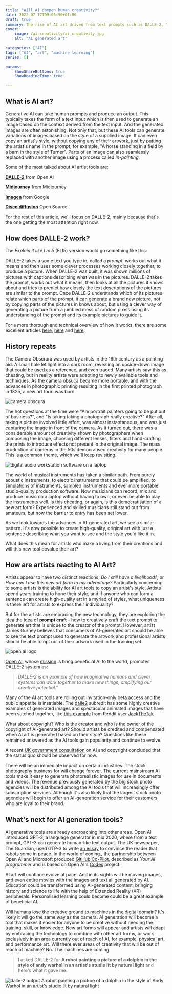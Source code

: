 ```yaml
---
title: "Will AI dampen human creativity?"
date: 2022-07-17T09:06:50+01:00
draft: true
summary: The rise of AI art driven from text prompts such as DALLE-2, Midjourney and others, is reducing the creative barriers needed to create high-quality art. What does this mean for human creativity?"
cover: 
    image: /ai-creativity/ai-creativity.jpg
    alt: "AI generated art"

categories: ["AI"]
tags: ["AI", "art", "machine learning"]
series: []

params:
    ShowShareButtons: true
    ShowReadingTime: true

---
```


## What is AI art?

Generative AI can take human prompts and produce an output. This typically takes the form of a text input which is then used to generate an image based on the context derived from the text input. And the generated images are often astonishing. Not only that, but these AI tools can generate variations of images based on the style of a supplied image. It can even copy an artist's style, without copying any of their artwork, just by putting the artist's name in the prompt, for example, "A horse standing in a field by a barn in the style of Turner". Parts of an image can also seamlessly replaced with another image using a process called *in-painting*.

Some of the most talked about AI artist tools are:

**[DALLE-2](https://openai.com/dall-e-2/)** from Open AI

**[Midjourney](https://www.midjourney.com/)** from Midjourney

**[Imagen](https://imagen.research.google/)** from Google

**[Disco diffusion](https://www.discodiffusion.com)** Open Source


For the rest of this article, we'll focus on DALLE-2, mainly because that's the one getting the most attention right now.

## How does DALLE-2 work?

The *Explain it like I'm 5* (ELI5) version would go something like this:

DALLE-2 takes a some text you type in, called a *prompt*, works out what it means and then uses some clever processes working closely together, to produce a picture. When DALLE-2 was built, it was shown millions of pictures with captions describing what was in the pictures. DALLE-2 takes the prompt, works out what it means, then looks at all the pictures it knows about and tries to predict how closely the text descriptions of the pictures are similar to the prompt. Once DALLE-2 understands which of its pictures relate which parts of the prompt, it can generate a brand new picture, not by copying parts of the pictures in knows about, but using a clever way of generating a picture from a jumbled mess of random pixels using its understanding of the prompt and its example pictures to guide it.


For a more thorough and technical overview of how it works, there are some excellent articles [here](https://towardsdatascience.com/dall-e-2-explained-the-promise-and-limitations-of-a-revolutionary-ai-3faf691be220),  [here](https://medium.com/mlearning-ai/how-does-dall-e-2-work-b6a7f912fc5f) and [here](https://medium.com/augmented-startups/how-does-dall-e-2-work-e6d492a2667f).

## History repeats

The Camera Obscrura was used by artists in the 16th century as a painting aid. A small hole let light into a dark room, revealing an upside-down image that could be used as a reference, and even traced. Many artists saw this as cheating, but in reality artists were adapting to newly available tools and techniques. As the camera obsuca became more portable, and with the advances in photographic printing resulting in the first printed photograph in 1825, a new art form was born.

![camera obscura](/ai-creativity/camera-obscura.jpg)

The hot questions at the time were "Are portrait painters going to be put out of business?", and "Is taking taking a photograph really creative?" After all, taking a picture involved little effort, was almost instantaneous, and was just capturing the image in front of the camera. As it turned out, there was a considerable amount of creativity shown by photographers when composing the image, choosing different lenses, filters and hand-crafting the prints to introduce effects not present in the original image. The mass production of cameras in the 50s democratised creativity for many people. This is a common theme, which we'll keep revisiting.

![digital audio workstation software on a laptop](/ai-creativity/daw.jpg)

The world of musical instruments has taken a similar path. From purely acoustic instruments, to electric instruments that could be amplified, to simulations of instruments, sampled instruments and ever more portable studio-quality production software. Now musicians can record, mix and produce music on a laptop without having to own, or even be able to play the instruments well. Is this cheating, or again, is this democratisation of a new art form? Experienced and skilled musicians still stand out from amateurs, but now the barrier to entry has been set lower. 

As we look towards the advances in AI-generated art, we see a similar pattern. It's now possible to create high-quality, original art with just a sentence describing what you want to see and the style you'd like it in.

What does this mean for artists who make a living from their creations and will this new tool devalue their art?

## How are artists reacting to AI Art?

Artists appear to have two distinct reactions; *Do I still have a livelihood?*, or *How can I use this new art form to my advantage?* Particularly concerning to some artists is the ability for AI art tools to copy an artist's style. Artists spend years training to hone their style, and if anyone who can form a sentence can create high-quality art in a myriad of styles, what uniqueness is there left for artists to express their individuality? 

But for the artists are embracing the new technology, they are exploring the idea the idea of **prompt craft** - how to creatively craft the text prompt to generate art that is unique to the creator of the prompt. However, artist James Gurney believes that consumers of AI-generated art should be able to see the text prompt used to generate the artwork and professional artists should be able to opt out of their artwork used in the training set.

![open ai logo](/ai-creativity/open-ai.jpg)

[Open AI](https://openai.com/), whose [mission](https://openai.com/about/) is bring beneficial AI to the world, promotes DALLE-2 system as: 

>*DALLE-2 is an example of how imaginative humans and clever systems can work together to make new things, amplifying our creative potential."*

Many of the AI art tools are rolling out invitation-only beta access and the public appetite is insatiable. The [dalle2](https://www.reddit.com/r/dalle2/) subredit has some highly creative examples of generated images and spectacular animated images that have been stitched  together, like [this example](
https://www.reddit.com/r/dalle2/comments/wcbu5l/i_just_got_access_today_and_i_used_all_my_credits) from Reddit user [JackTheTak](https://www.reddit.com/user/JackTheYak_/)


What about copyright? Who is the creator and who is the owner of the copyright of AI-generated art? Should artists be credited and compensated when AI art is generated based on their style? 
Questions like these remained answered as the AI tools gain popularity and continue to evolve.

A recent [UK government consultation](https://www.gov.uk/government/consultations/artificial-intelligence-and-ip-copyright-and-patents/outcome/artificial-intelligence-and-intellectual-property-copyright-and-patents-government-response-to-consultation) on AI and copyright concluded that the status quo should be observed for now.

There will be an immediate impact on certain industries. The stock photography business for will change forever. The current mainstream AI tools make it easy to generate photorealistic images for use in documents and videos. The revenue previously generated by the big stock photo agencies will be distributed among the AI tools that will increasingly offer subscription services. Although it's also likely that the largest stock photo agencies will begin to offer an AI-generation service for their customers who are loyal to their brand. 

## What's next for AI generation tools?

AI generative tools are already encroaching into other areas. Open AI introduced GPT-3, a language generator in mid 2020, where from a text prompt, GPT-3 can generate human-like text output. The UK newspaper, The Guardian, used GTP-3 to write [an essay](https://www.theguardian.com/commentisfree/2020/sep/08/robot-wrote-this-article-gpt-3) to convince the reader that robots some in peace. In the world of coding., the partnership between Open AI and Microsoft produced [GitHub Co-Pilot](https://github.com/features/copilot/), described as *Your AI programmer* and is based on Open AI's [Codex](https://openai.com/blog/openai-codex/) project.

AI art will continue evolve at pace. And in its sights will be moving images, and even entire movies with the images and text all generated by AI. Education could be transformed using AI-generated content, bringing history and science to life with the help of Extended Reality (XR) peripherals. Personalised learning could become could be a great example of beneficial AI. 

 Will humans lose the creative ground to machines in the digital domain? It's likely it will go the same way as the camera. AI generation will become a tool that makes it easier for anyone to be creative without needing the training, skill, or knowledge. New art forms will appear and artists will adapt by embracing the technology to combine with other art forms, or work exclusively in an area currently out of reach of AI, for example, physical art, and performance art. Will there ever areas of creativity that will be out of reach of machine? No. The machines are coming.

> I asked DALLE-2 for **A robot painting a picture of a dolphin in the style of andy warhol in an artist's studio lit by natural light** and here's what it gave me.

![dalle-2 output A robot painting a picture of a dolphin in the style of Andy Warhol in an artist's studio lit by natural light](/ai-creativity/DALLE.jpg)

